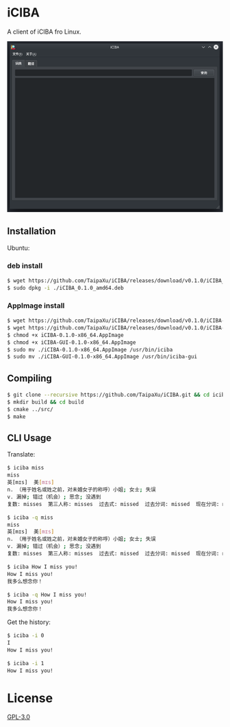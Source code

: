 # iCIBA

A client of iCIBA fro Linux.

![](app.png)

## Installation

Ubuntu:

### deb install

```sh
$ wget https://github.com/TaipaXu/iCIBA/releases/download/v0.1.0/iCIBA_0.1.0_amd64.deb
$ sudo dpkg -i ./iCIBA_0.1.0_amd64.deb
```

### AppImage install

```sh
$ wget https://github.com/TaipaXu/iCIBA/releases/download/v0.1.0/iCIBA-0.1.0-x86_64.AppImage
$ wget https://github.com/TaipaXu/iCIBA/releases/download/v0.1.0/iCIBA-GUI-0.1.0-x86_64.AppImage
$ chmod +x iCIBA-0.1.0-x86_64.AppImage
$ chmod +x iCIBA-GUI-0.1.0-x86_64.AppImage
$ sudo mv ./iCIBA-0.1.0-x86_64.AppImage /usr/bin/iciba
$ sudo mv ./iCIBA-GUI-0.1.0-x86_64.AppImage /usr/bin/iciba-gui
```

## Compiling

```sh
$ git clone --recursive https://github.com/TaipaXu/iCIBA.git && cd iciba
$ mkdir build && cd build
$ cmake ../src/
$ make
```

## CLI Usage

Translate:

```sh
$ iciba miss
miss
英[mɪs]  美[mɪs]
n. （用于姓名或姓之前，对未婚女子的称呼）小姐; 女士; 失误
v. 漏掉; 错过（机会）; 思念; 没遇到
复数: misses  第三人称: misses  过去式: missed  过去分词: missed  现在分词: missing
```
```sh
$ iciba -q miss
miss
英[mɪs]  美[mɪs]
n. （用于姓名或姓之前，对未婚女子的称呼）小姐; 女士; 失误
v. 漏掉; 错过（机会）; 思念; 没遇到
复数: misses  第三人称: misses  过去式: missed  过去分词: missed  现在分词: missing
```

```sh
$ iciba How I miss you!
How I miss you!
我多么想念你！
```

```sh
$ iciba -q How I miss you!
How I miss you!
我多么想念你！
```

Get the history:

```sh
$ iciba -i 0
I
How I miss you!
```

```sh
$ iciba -i 1
How I miss you!
```
# License

[GPL-3.0](LICENSE)
